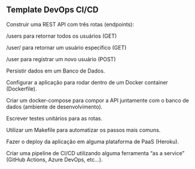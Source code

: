 ## Template DevOps CI/CD

Construir uma REST API com três rotas (endpoints):

/users para retornar todos os usuários (GET)

/user/<cpf> para retornar um usuário específico (GET)

/user para registrar um novo usuário (POST)

Persistir dados em um Banco de Dados.

Configurar a aplicação para rodar dentro de um Docker container (Dockerfile).

Criar um docker-compose para compor a API juntamente com o banco de dados (ambiente de desenvolvimento).

Escrever testes unitários para as rotas.

Utilizar um Makefile para automatizar os passos mais comuns.

Fazer o deploy da aplicação em alguma plataforma de PaaS (Heroku).

Criar uma pipeline de CI/CD utilizando alguma ferramenta “as a service” (GitHub Actions, Azure DevOps, etc…).
